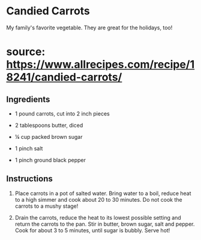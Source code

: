 # Candied Carrots

My family's favorite vegetable. They are great for the holidays, too!

# source: https://www.allrecipes.com/recipe/18241/candied-carrots/ 


## Ingredients 

- 1 pound carrots, cut into 2 inch pieces
 
- 2 tablespoons butter, diced
 
- ¼ cup packed brown sugar
 
- 1 pinch salt
 
- 1 pinch ground black pepper


## Instructions
 
1. Place carrots in a pot of salted water. Bring water to a boil, reduce heat to a high simmer and cook about 20 to 30 minutes. Do not cook the carrots to a mushy stage!

2. Drain the carrots, reduce the heat to its lowest possible setting and return the carrots to the pan. Stir in butter, brown sugar, salt and pepper. Cook for about 3 to 5 minutes, until sugar is bubbly. Serve hot!
